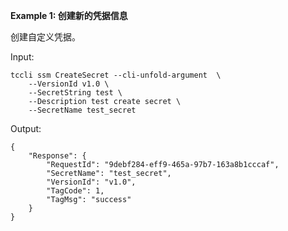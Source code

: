 **Example 1: 创建新的凭据信息**

创建自定义凭据。

Input: 

```
tccli ssm CreateSecret --cli-unfold-argument  \
    --VersionId v1.0 \
    --SecretString test \
    --Description test create secret \
    --SecretName test_secret
```

Output: 
```
{
    "Response": {
        "RequestId": "9debf284-eff9-465a-97b7-163a8b1cccaf",
        "SecretName": "test_secret",
        "VersionId": "v1.0",
        "TagCode": 1,
        "TagMsg": "success"
    }
}
```

